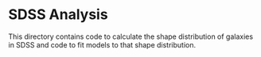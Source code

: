 # SDSS Analysis

This directory contains code to calculate the shape distribution of galaxies in SDSS and code to fit models to that shape distribution.
